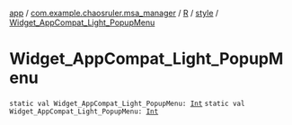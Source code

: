 [app](../../../index.md) / [com.example.chaosruler.msa_manager](../../index.md) / [R](../index.md) / [style](index.md) / [Widget_AppCompat_Light_PopupMenu](.)

# Widget_AppCompat_Light_PopupMenu

`static val Widget_AppCompat_Light_PopupMenu: `[`Int`](https://kotlinlang.org/api/latest/jvm/stdlib/kotlin/-int/index.html)
`static val Widget_AppCompat_Light_PopupMenu: `[`Int`](https://kotlinlang.org/api/latest/jvm/stdlib/kotlin/-int/index.html)